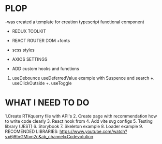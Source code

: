 # PLOP

-was created a template for creation typescript functional component

- REDUX TOOLKIT
- REACT ROUTER DOM
  +fonts
- scss styles

- AXIOS SETTINGS

- ADD custom hooks and functions

1. useDebounce useDeferredValue example with Suspence and search
   +. useClickOutside
   +. useToggle

# WHAT I NEED TO DO

1.Create RTKquerry file with API's 2. Create page with recommendation how to write code clearly 3. React hook from 4. Add vite svg configs 5. Testing library (JEST) 6. Storybook 7. Skeleton example 8. Loader example 9. RECOMENDED LIBRARIES: https://www.youtube.com/watch?v=6j9tnGMbm2c&ab_channel=Codevolution
